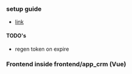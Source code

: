 ### setup guide
- [link](https://www.youtube.com/watch?v=3Hg2WPwDyG8&ab_channel=ZakH.)

#### TODO's
- regen token on expire



### Frontend inside frontend/app_crm (Vue)